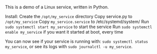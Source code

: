 This is a demo of a Linux service, written in Python.

Install:
  Create the `/opt/my_service` directory
  Copy service.py to `/opt/my_service`
  Copy `my_service.service` to /etc/systemd/system/
  Run `sudo systemctl start my_service` to start the service
  Run `sudo systemctl enable my_service` if you want it started at boot, every time
  
You can now see if your service is running with: `sudo systemctl status my_service`, or see its logs with `sudo journalctl -u my_service`.
